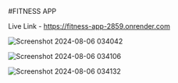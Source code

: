 #FITNESS APP

Live Link - https://fitness-app-2859.onrender.com

![Screenshot 2024-08-06 034042](https://github.com/user-attachments/assets/7f588e00-2a30-4f54-a1c8-9ae552276de4)

![Screenshot 2024-08-06 034106](https://github.com/user-attachments/assets/5f6f5910-dc9a-431e-a78a-b0d1d28b9d15)

![Screenshot 2024-08-06 034132](https://github.com/user-attachments/assets/302c622b-d17e-469d-b01d-60a60212b133)
